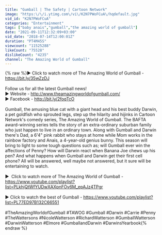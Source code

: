 ```yaml
---
title: "Gumball | The Safety | Cartoon Network"
image: "https:\/\/i.ytimg.com\/vi\/K2N7PWoFCuA\/hqdefault.jpg"
vid_id: "K2N7PWoFCuA"
categories: "Entertainment"
tags: ["baby anais","gumball","the amazing world of gumball"]
date: "2021-09-11T12:32:09+03:00"
vid_date: "2018-07-14T12:00:01Z"
duration: "PT4M45S"
viewcount: "11525288"
likeCount: "75528"
dislikeCount: "4235"
channel: "The Amazing World of Gumball"
---
```

{% raw %}► Click to watch more of The Amazing World of Gumball - <a rel="nofollow" target="blank" href="https://bit.ly/35wZzDJ">https://bit.ly/35wZzDJ</a><br /><br />Follow us for all the latest Gumball news!<br />► Website - <a rel="nofollow" target="blank" href="http://www.theamazingworldofgumball.com/">http://www.theamazingworldofgumball.com/</a><br />► Facebook - <a rel="nofollow" target="blank" href="http://bit.ly/2foqTcO">http://bit.ly/2foqTcO</a><br /><br />Gumball, the amusing blue cat with a giant head and his best buddy Darwin, a pet goldfish who sprouted legs, step up the hilarity and hijinks in Cartoon Network's comedy series, The Amazing World of Gumball. The BAFTA award-winning series tells the story of an extra-ordinary suburban family who just happen to live in an ordinary town. Along with Gumball and Darwin there's Dad, a 6'4&quot; pink rabbit who stays at home while Mom works in the rainbow factory and Anais, a 4-year-old genius bunny. This season will bring to light to some tough questions such as; will Gumball ever win the affections of Penny? How will Darwin react when Banana Joe chews up his pen? And what happens when Gumball and Darwin get their first cell phone? All will be answered, well maybe not answered, but it sure will be entertaining to watch.<br /><br />►  Click to watch more of The Amazing World of Gumball - <a rel="nofollow" target="blank" href="https://www.youtube.com/playlist?list=PLkhjQtWfYUDwXAXpnFOv6M_epAJz4TPgr">https://www.youtube.com/playlist?list=PLkhjQtWfYUDwXAXpnFOv6M_epAJz4TPgr</a><br /><br />► Click to watch the best of Gumball - <a rel="nofollow" target="blank" href="https://www.youtube.com/playlist?list=PL77ED97B132C66551">https://www.youtube.com/playlist?list=PL77ED97B132C66551</a><br /><br />#TheAmazingWorldofGumball #TAWOG #Gumball #Darwin #Carrie #Penny #TheWattersons #NicoleWatterson #RichardWatterson #GumballWatterson #DarwinWatterson #Elmore #GumballandDarwin #DarwinsYearbook{% endraw %}
